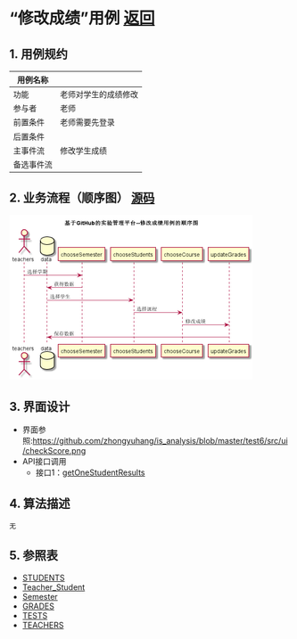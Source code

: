 <!-- markdownlint-disable MD033-->
<!-- 禁止MD033类型的警告 https://www.npmjs.com/package/markdownlint -->

# “修改成绩”用例 [返回](../../README.md)
## 1. 用例规约

|用例名称||
|-------|:-------------|
|功能|老师对学生的成绩修改|
|参与者|老师|
|前置条件|老师需要先登录|
|后置条件| |
|主事件流|修改学生成绩|
|备选事件流| |

## 2. 业务流程（顺序图） [源码](../main/UpdateScore.puml)
![sequence1](../../updateScore.png) 

## 3. 界面设计
- 界面参照:https://github.com/zhongyuhang/is_analysis/blob/master/test6/src/ui/checkScore.png
- API接口调用
    - 接口1：[getOneStudentResults](../mapper/getOneStudentResult.md) 

## 4. 算法描述
    无
    
## 5. 参照表
- [STUDENTS](../../DataDesign.md/#STUDENTS)
- [Teacher_Student](../../DataDesign.md/#Teacher_Student)
- [Semester](../../DataDesign.md/#Semester)
- [GRADES](../../DataDesign.md/#GRADES)
- [TESTS](../../DataDesign.md/#TESTS)
- [TEACHERS](../../DataDesign.md/#TEACHERS)
